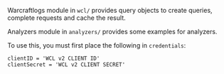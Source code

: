 Warcraftlogs module in `wcl/` provides query objects to create queries, complete requests and cache the result.

Analyzers module in `analyzers/` provides some examples for analyzers.

To use this, you must first place the following in `credentials`:

```
clientID = 'WCL v2 CLIENT ID'
clientSecret = 'WCL v2 CLIENT SECRET'
```
